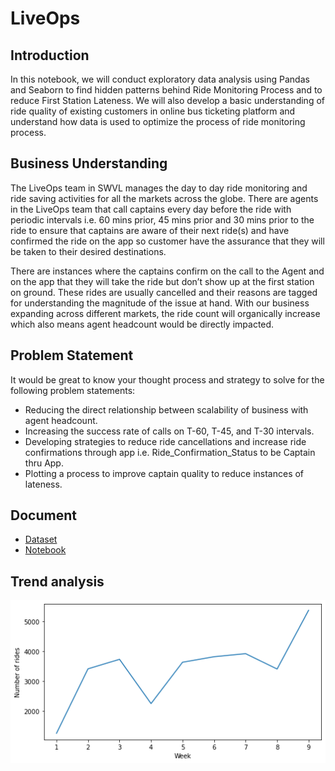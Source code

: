 # LiveOps

## Introduction
In this notebook, we will conduct exploratory data analysis using Pandas and Seaborn to find hidden patterns behind Ride Monitoring Process and to reduce First Station Lateness. We will also develop a basic understanding of ride quality of existing customers in online bus ticketing platform and understand how data is used to optimize the process of ride monitoring process.

## Business Understanding
The LiveOps team in SWVL manages the day to day ride monitoring and ride saving activities for all the markets across the globe. There are agents in the LiveOps team that call captains every day before the ride with periodic intervals i.e. 60 mins prior, 45 mins prior and 30 mins prior to the ride to ensure that captains are aware of their next ride(s) and have confirmed the ride on the app so customer have the assurance that they will be taken to their desired destinations.

There are instances where the captains confirm on the call to the Agent and on the app that they will take the ride but don’t show up at the first station on ground. These rides are usually cancelled and their reasons are tagged for understanding the magnitude of the issue at hand. With our business expanding across different markets, the ride count will organically increase which also means agent headcount would be directly impacted.

## Problem Statement
It would be great to know your thought process and strategy to solve for the following problem statements:
- Reducing the direct relationship between scalability of business with agent headcount.
- Increasing the success rate of calls on T-60, T-45, and T-30 intervals.
- Developing strategies to reduce ride cancellations and increase ride confirmations through app i.e. Ride_Confirmation_Status to be Captain thru App.
- Plotting a process to improve captain quality to reduce instances of lateness.

## Document
- [Dataset](https://github.com/dakshingowda/LiveOps/blob/main/Live%20Ops%20Case%20Study.xlsx)
- [Notebook](https://github.com/dakshingowda/LiveOps/blob/main/Live%20Ops%20-%20DataAnalysis.ipynb)

## Trend analysis
<p align="center"><img src = 'https://github.com/dakshingowda/LiveOps/blob/main/Images/Trend%20over%20a%20period%20of%20time.png' width = 600><p>
